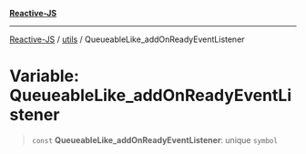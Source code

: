 [**Reactive-JS**](../../README.md)

***

[Reactive-JS](../../README.md) / [utils](../README.md) / QueueableLike\_addOnReadyEventListener

# Variable: QueueableLike\_addOnReadyEventListener

> `const` **QueueableLike\_addOnReadyEventListener**: unique `symbol`
